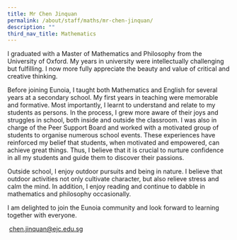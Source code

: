 ```yaml
---
title: Mr Chen Jinquan
permalink: /about/staff/maths/mr-chen-jinquan/
description: ""
third_nav_title: Mathematics
---
```




I graduated with a Master of Mathematics and Philosophy from the University of Oxford. My years in university were intellectually challenging but fulfilling. I now more fully appreciate the beauty and value of critical and creative thinking.

Before joining Eunoia, I taught both Mathematics and English for several years at a secondary school. My first years in teaching were memorable and formative. Most importantly, I learnt to understand and relate to my students as persons. In the process, I grew more aware of their joys and struggles in school, both inside and outside the classroom. I was also in charge of the Peer Support Board and worked with a motivated group of students to organise numerous school events. These experiences have reinforced my belief that students, when motivated and empowered, can achieve great things. Thus, I believe that it is crucial to nurture confidence in all my students and guide them to discover their passions.

Outside school, I enjoy outdoor pursuits and being in nature. I believe that outdoor activities not only cultivate character, but also relieve stress and calm the mind. In addition, I enjoy reading and continue to dabble in mathematics and philosophy occasionally.

I am delighted to join the Eunoia community and look forward to learning together with everyone.

 [chen.jinquan@ejc.edu.sg](mailto:chen.jinquan@ejc.edu.sg)